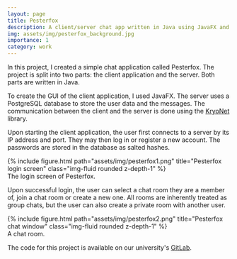 ```yaml
---
layout: page
title: Pesterfox
description: A client/server chat app written in Java using JavaFX and PostgreSQL
img: assets/img/pesterfox_background.jpg
importance: 1
category: work
---
```


In this project, I created a simple chat application called Pesterfox. 
The project is split into two parts: the client application and the server.
Both parts are written in Java. 

To create the GUI of the client application, I used JavaFX.
The server uses a PostgreSQL database to store the user data and the messages.
The communication between the client and the server is done using the [KryoNet](https://github.com/EsotericSoftware/kryonet) library.

Upon starting the client application, the user first connects to a server by its IP address and port.
They may then log in or register a new account. The passwords are stored in the database as salted hashes.

<div class="row justify-content-sm-center">
    <div class="col-sm-5 mt-3 mt-md-0">
        {% include figure.html path="assets/img/pesterfox1.png" title="Pesterfox login screen" class="img-fluid rounded z-depth-1" %}
    </div>
</div>
<div class="caption">
    The login screen of Pesterfox.
</div>

Upon successful login, the user can select a chat room they are a member of, join a chat room or create a new one.
All rooms are inherently treated as group chats, but the user can also create a private room with another user.

<div class="row justify-content-sm-center">
    <div class="col-sm-8 mt-3 mt-md-0">
        {% include figure.html path="assets/img/pesterfox2.png" title="Pesterfox chat window" class="img-fluid rounded z-depth-1" %}
    </div>
</div>
<div class="caption">
    A chat room.
</div>

The code for this project is available on our university's [GitLab](https://gitlab.mff.cuni.cz/bronecja/pesterfox).
